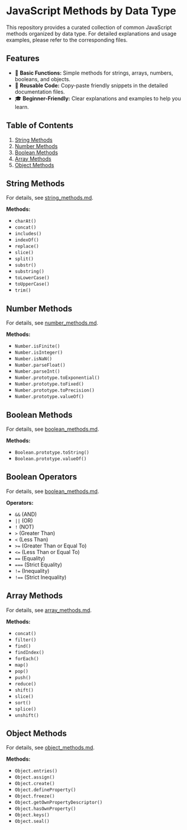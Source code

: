 # JavaScript Methods by Data Type

This repository provides a curated collection of common JavaScript methods organized by data type. For detailed explanations and usage examples, please refer to the corresponding files.

## Features

*   📜 **Basic Functions:** Simple methods for strings, arrays, numbers, booleans, and objects.
*   🧩 **Reusable Code:** Copy-paste friendly snippets in the detailed documentation files.
*   🎓 **Beginner-Friendly:** Clear explanations and examples to help you learn.

## Table of Contents

1.  [String Methods](#string-methods)
2.  [Number Methods](#number-methods)
3.  [Boolean Methods](#boolean-methods)
4.  [Array Methods](#array-methods)
5.  [Object Methods](#object-methods)

## String Methods

For details, see [string_methods.md](string_methods.md).

**Methods:**

*   `charAt()`
*   `concat()`
*   `includes()`
*   `indexOf()`
*   `replace()`
*   `slice()`
*   `split()`
*   `substr()`
*   `substring()`
*   `toLowerCase()`
*   `toUpperCase()`
*   `trim()`

## Number Methods

For details, see [number_methods.md](number_methods.md).

**Methods:**

*   `Number.isFinite()`
*   `Number.isInteger()`
*   `Number.isNaN()`
*   `Number.parseFloat()`
*   `Number.parseInt()`
*   `Number.prototype.toExponential()`
*   `Number.prototype.toFixed()`
*   `Number.prototype.toPrecision()`
*   `Number.prototype.valueOf()`

## Boolean Methods

For details, see [boolean_methods.md](boolean_methods.md).

**Methods:**

*   `Boolean.prototype.toString()`
*   `Boolean.prototype.valueOf()`

## Boolean Operators

For details, see [boolean_methods.md](boolean_methods.md).

**Operators:**

*   `&&` (AND)
*   `||` (OR)
*   `!` (NOT)
*   `>` (Greater Than)
*   `<` (Less Than)
*   `>=` (Greater Than or Equal To)
*   `<=` (Less Than or Equal To)
*   `==` (Equality)
*   `===` (Strict Equality)
*   `!=` (Inequality)
*   `!==` (Strict Inequality)

## Array Methods

For details, see [array_methods.md](array_methods.md).

**Methods:**

*   `concat()`
*   `filter()`
*   `find()`
*   `findIndex()`
*   `forEach()`
*   `map()`
*   `pop()`
*   `push()`
*   `reduce()`
*   `shift()`
*   `slice()`
*   `sort()`
*   `splice()`
*   `unshift()`

## Object Methods

For details, see [object_methods.md](object_methods.md).

**Methods:**

*   `Object.entries()`
*   `Object.assign()`
*   `Object.create()`
*   `Object.defineProperty()`
*   `Object.freeze()`
*   `Object.getOwnPropertyDescriptor()`
*   `Object.hasOwnProperty()`
*   `Object.keys()`
*   `Object.seal()`
